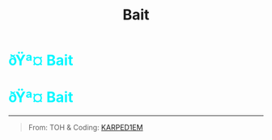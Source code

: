 ﻿---
lang: en-US
title: Bait
prev: Autopsy
next: Beartrap
---
# <font color=#00f7ff>ðŸª¤ <b>Bait</b></font> <Badge text="Helpful" type="tip" vertical="middle"/>
# <font color=#00f7ff>ðŸª¤ <b>Bait</b></font> <Badge text="Helpful" type="tip" vertical="middle"/>
---

> From: TOH & Coding: [KARPED1EM](https://github.com/KARPED1EM)

